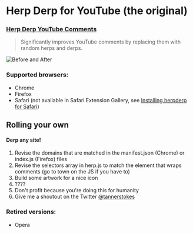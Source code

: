 # Herp Derp for YouTube (the original)

### [Herp Derp YouTube Comments](https://www.tannr.com/herp-derp-youtube-comments)

> Significantly improves YouTube comments by replacing them with random herps and derps.

![Before and After](https://www.tannr.com/wp-content/uploads/2012/01/Preview.png "Before and After")

### Supported browsers:

* Chrome
* Firefox
* Safari (not available in Safari Extension Gallery, see [Installing herpderp for Safari](http://www.google.com))

## Rolling your own
#### Derp any site!

1. Revise the domains that are matched in the manifest.json (Chrome) or index.js (Firefox) files
1. Revise the selectors array in herp.js to match the element that wraps comments (go to town on the JS if you have to)
1. Build some artwork for a nice icon
1. ????
1. Don't profit because you're doing this for humanity
1. Give me a shoutout on the Twitter [@tannerstokes](@tannerstokes)

### Retired versions:

* Opera
